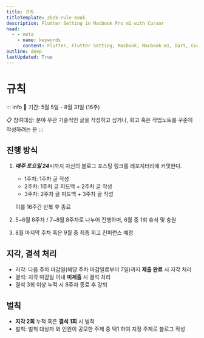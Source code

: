 ```yaml
---
title: 규칙
titleTemplate: zkzk-rule-book
description: Flutter Setting in Macbook Pro m1 with Cursor
head:
  - - meta
    - name: keywords
      content: Flutter, Flutter Setting, Macbook, Macbook m1, Dart, Cursor
outline: deep
lastUpdated: True
---
```


#  규칙

::: info
📅 기간: 5월 5일 - 8월 31일 (16주)

📋 참여대상: 분야 무관 기술적인 글을 작성하고 싶거나, 회고 혹은 작업노트를 꾸준히 작성하려는 분
:::

## 진행 방식

1. ***매주 토요일 24***시까지 자신의 블로그 포스팅 링크를 레포지터리에 커밋한다.
    - 1주차: 1주차 글 작성
    - 2주차: 1주차 글 피드백 + 2주차 글 작성
    - 3주차: 2주차 글 피드백 + 3주차 글 작성
    
    이를 16주간 반복 후 종료
    
2. 5~6월 8주차 / 7~8월 8주차로 나누어 진행하며, 6월 중 1회 휴식 및 충원
3. 8월 마지막 주차 혹은 9월 중 최종 회고 컨퍼런스 예정


## 지각, 결석 처리

- 지각: 다음 주차 마감일(해당 주차 마감일로부터 7일)까지 **제출 완료** 시 지각 처리
- 결석: 지각 마감일 이내 **미제출** 시 결석 처리
- 결석 3회 이상 누적 시 8주차 종료 후 강퇴

## 벌칙

- **지각 2회** 누적 혹은 **결석 1회** 시 벌칙
- 벌칙: 벌칙 대상자 외 인원이 공모한 주제 중 택1 하여 지정 주제로 블로그 작성